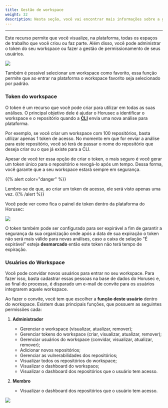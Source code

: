 ```yaml
---
title: Gestão de workspace
weight: 32
description: Nesta seção, você vai encontrar mais informações sobre a gestão de workspace.
---
```


---

Este recurso permite que você visualize, na plataforma, todas os espaços de trabalho que você criou ou faz parte. Além disso, você pode administrar o token do seu workspace ou fazer a gestão de permissionamento de seus usuários.

![](/docs/ptbr/web/services/manager/workspace-management/0-workspace.gif)

Também é possível selecionar um workspace como favorito, essa função permite que ao entrar na plataforma o workspace favorito seja selecionado por padrão.

###  Token do workspace

O token é um recurso que você pode criar para utilizar em todas as suas análises. O principal objetivo dele é ajudar o Horusec a identificar o workspace e o repositório quando a [**CLI**](/docs/pt-br/references/cli/) envia uma nova análise para plataforma.

Por exemplo, se você criar um workspace com 100 repositórios, basta utilizar apenas 1 token de acesso. No momento em que for enviar a análise para este repositório, você só terá de passar o nome do repositório que deseja criar ou o que já existe para a CLI.

Apesar de você ter essa opção de criar o token, o mais seguro é você gerar um token único para o repositório e revogá-lo após um tempo. Dessa forma, você garante que a seu workspace estará sempre em segurança.

{{% alert color="danger" %}}

Lembre-se de que, ao criar um token de acesso, ele será visto apenas uma vez.
{{% /alert %}}

Você pode ver como fica o painel de token dentro da plataforma do Horusec:

![](/docs/ptbr/web/services/manager/workspace-management/1-token.gif)

O token também pode ser configurado para ser expirável a fim de garantir a segurança da sua organização onde após a data de sua expiração o token não será mais válido para novas análises, caso a caixa de selação "É expirável" esteja **desmarcado** então este token não terá tempo de expiração.

### Usuários do Workspace

Você pode convidar novos usuários para entrar no seu workspace. Para fazer isso, basta cadastrar essas pessoas na base de dados do Horusec e, ao final do processo, é disparado um e-mail de convite para os usuários integrarem aquele workspace.

Ao fazer o convite,  você tem que escolher a **função deste usuário** dentro do workspace. Existem duas principais funções, que possuem as seguintes permissões cada:

1. **Administrador**

   * Gerenciar o workspace \(visualizar, atualizar, remover\);
   * Gerenciar tokens do workspace \(criar, visualizar, atualizar, remover\);
   * Gerenciar usuários do workspace \(convidar, visualizar, atualizar, remover\);
   * Adicionar novos repositórios;
   * Gerenciar as vulnerabilidades dos repositórios;
   * Visualizar todos os repositórios do workspace;
   * Visualizar o dashboard do workspace;
   * Visualizar o dashboard dos repositórios que o usuário tem acesso.

2. **Membro**

   * Visualizar o dashboard dos repositórios que o usuário tem acesso.

![](/docs/ptbr/web/services/manager/workspace-management/2-invite.gif)
